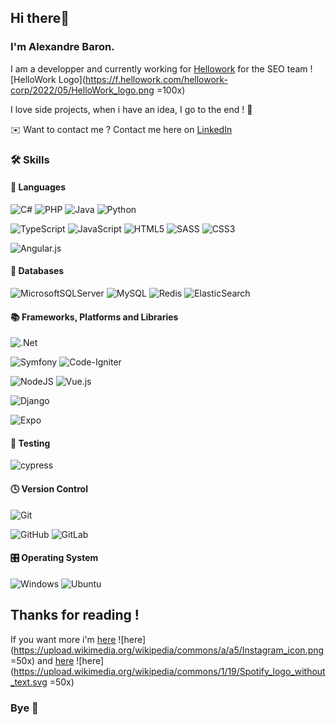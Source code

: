 ## Hi there👋

### I'm Alexandre Baron. 
I am a developper and currently working for [Hellowork](https://hellowork.com/) for the SEO team ![HelloWork Logo](https://f.hellowork.com/hellowork-corp/2022/05/HelloWork_logo.png =100x)

I love side projects, when i have an idea, I go to the end ! 💪

✉️ Want to contact me ? Contact me here on [LinkedIn](https://fr.linkedin.com/in/alexandre-baron) 

### 🛠️ Skills

#### 📝 Languages
![C#](https://img.shields.io/badge/c%23-%23239120.svg?style=for-the-badge&logo=c-sharp&logoColor=white) ![PHP](https://img.shields.io/badge/php-%23777BB4.svg?style=for-the-badge&logo=php&logoColor=white)  ![Java](https://img.shields.io/badge/java-%23ED8B00.svg?style=for-the-badge&logo=java&logoColor=white) ![Python](https://img.shields.io/badge/python-3670A0?style=for-the-badge&logo=python&logoColor=ffdd54) 

![TypeScript](https://img.shields.io/badge/typescript-%23007ACC.svg?style=for-the-badge&logo=typescript&logoColor=white) ![JavaScript](https://img.shields.io/badge/javascript-%23323330.svg?style=for-the-badge&logo=javascript&logoColor=%23F7DF1E) ![HTML5](https://img.shields.io/badge/html5-%23E34F26.svg?style=for-the-badge&logo=html5&logoColor=white) ![SASS](https://img.shields.io/badge/SASS-hotpink.svg?style=for-the-badge&logo=SASS&logoColor=white) ![CSS3](https://img.shields.io/badge/css3-%231572B6.svg?style=for-the-badge&logo=css3&logoColor=white)

![Angular.js](https://img.shields.io/badge/angular.js-%23E23237.svg?style=for-the-badge&logo=angularjs&logoColor=white)
#### 💾 Databases
 ![MicrosoftSQLServer](https://img.shields.io/badge/Microsoft%20SQL%20Sever-CC2927?style=for-the-badge&logo=microsoft%20sql%20server&logoColor=white) ![MySQL](https://img.shields.io/badge/mysql-%2300f.svg?style=for-the-badge&logo=mysql&logoColor=white) ![Redis](https://img.shields.io/badge/redis-%23DD0031.svg?style=for-the-badge&logo=redis&logoColor=white) ![ElasticSearch](https://img.shields.io/badge/-ElasticSearch-005571?style=for-the-badge&logo=elasticsearch)
 #### 📚  Frameworks, Platforms and Libraries
![.Net](https://img.shields.io/badge/.NET-5C2D91?style=for-the-badge&logo=.net&logoColor=white) 

![Symfony](https://img.shields.io/badge/symfony-%23000000.svg?style=for-the-badge&logo=symfony&logoColor=white) ![Code-Igniter](https://img.shields.io/badge/CodeIgniter-%23EF4223.svg?style=for-the-badge&logo=codeIgniter&logoColor=white) 

![NodeJS](https://img.shields.io/badge/node.js-6DA55F?style=for-the-badge&logo=node.js&logoColor=white) ![Vue.js](https://img.shields.io/badge/vuejs-%2335495e.svg?style=for-the-badge&logo=vuedotjs&logoColor=%234FC08D)

![Django](https://img.shields.io/badge/django-%23092E20.svg?style=for-the-badge&logo=django&logoColor=white)

![Expo](https://img.shields.io/badge/expo-1C1E24?style=for-the-badge&logo=expo&logoColor=#D04A37)
#### 🧪  Testing
![cypress](https://img.shields.io/badge/-cypress-%23E5E5E5?style=for-the-badge&logo=cypress&logoColor=058a5e)
#### 🕓  Version Control
![Git](https://img.shields.io/badge/git-%23F05033.svg?style=for-the-badge&logo=git&logoColor=white)

![GitHub](https://img.shields.io/badge/github-%23121011.svg?style=for-the-badge&logo=github&logoColor=white) ![GitLab](https://img.shields.io/badge/gitlab-%23181717.svg?style=for-the-badge&logo=gitlab&logoColor=white)
#### 🎛️ Operating System
![Windows](https://img.shields.io/badge/Windows-0078D6?style=for-the-badge&logo=windows&logoColor=white) ![Ubuntu](https://img.shields.io/badge/Ubuntu-E95420?style=for-the-badge&logo=ubuntu&logoColor=white)

## Thanks for reading !
If you want more i'm [here](https://www.instagram.com/alex.san.dre/) ![here](https://upload.wikimedia.org/wikipedia/commons/a/a5/Instagram_icon.png =50x) and [here](https://open.spotify.com/user/jhOwc1k1o3ueh22mfopk4hp52) ![here](https://upload.wikimedia.org/wikipedia/commons/1/19/Spotify_logo_without_text.svg =50x) 

### Bye 👋
